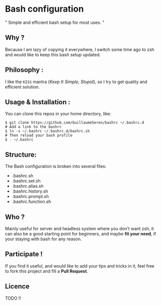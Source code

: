 Bash configuration
==================

" Simple and efficient bash setup for most uses. "

## Why ?
Because I am lazy of copying it everywhere,
I switch some time ago to zsh and would like to keep this bash setup updated.

## Philosophy :
I like the `KISS` mantra (*Keep It Simple, Stupid*),
so I try to get quality and efficient solution.

## Usage & Installation :
You can clone this repos in your home directory, like:
```
$ git clone https://github.com/GuillaumeSeren/bashrc ~/.bashrc.d
# Add a link to the bashrc
$ ln -s ~/.bashrc ~/.bashrc.d/bashrc.sh
# Then reload your bash profile
$ . ~/.bashrc
```

## Structure:
The Bash configuration is broken into several files:
* .bashrc.sh
* .bashrc.set.sh
* .bashrc.alias.sh
* .bashrc.history.sh
* .bashrc.prompt.sh
* .bashrc.function.sh

## Who ?
Mainly useful for server and headless system where you don't want zsh,
it can also be a good starting point for beginners, and maybe __fit your need__,
if your staying with bash for any reason.

## Participate !
If you find it useful, and would like to add your tips and tricks in it,
feel free to fork this project and fill a __Pull Request__.

## Licence
TODO !!
